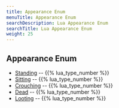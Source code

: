 ```yaml
---
title: Appearance Enum
menuTitle: Appearance Enum
searchDescription: Lua Appearance Enum
searchTitle: Lua Appearance Enum
weight: 25
---
```

## Appearance Enum
- [Standing](standing) -- {{% lua_type_number %}}
- [Sitting](sitting) -- {{% lua_type_number %}}
- [Crouching](crouching) -- {{% lua_type_number %}}
- [Dead](dead) -- {{% lua_type_number %}}
- [Looting](looting) -- {{% lua_type_number %}}